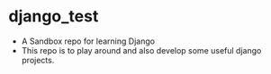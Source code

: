 # django_test

- A Sandbox repo for learning Django
- This repo is to play around and also develop some useful django projects.
